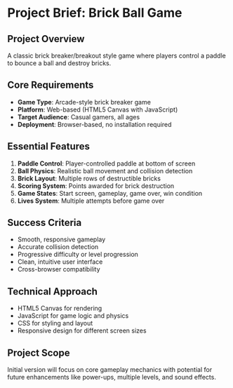 # Project Brief: Brick Ball Game

## Project Overview
A classic brick breaker/breakout style game where players control a paddle to bounce a ball and destroy bricks.

## Core Requirements
- **Game Type**: Arcade-style brick breaker game
- **Platform**: Web-based (HTML5 Canvas with JavaScript)
- **Target Audience**: Casual gamers, all ages
- **Deployment**: Browser-based, no installation required

## Essential Features
1. **Paddle Control**: Player-controlled paddle at bottom of screen
2. **Ball Physics**: Realistic ball movement and collision detection
3. **Brick Layout**: Multiple rows of destructible bricks
4. **Scoring System**: Points awarded for brick destruction
5. **Game States**: Start screen, gameplay, game over, win condition
6. **Lives System**: Multiple attempts before game over

## Success Criteria
- Smooth, responsive gameplay
- Accurate collision detection
- Progressive difficulty or level progression
- Clean, intuitive user interface
- Cross-browser compatibility

## Technical Approach
- HTML5 Canvas for rendering
- JavaScript for game logic and physics
- CSS for styling and layout
- Responsive design for different screen sizes

## Project Scope
Initial version will focus on core gameplay mechanics with potential for future enhancements like power-ups, multiple levels, and sound effects.
